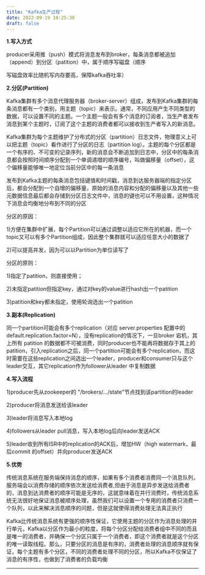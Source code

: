 ```yaml
---
title: "Kafka生产过程"
date: 2022-09-19 18:25:38
draft: false
---
```

**1.写入方式**

producer采用推（push）模式将消息发布到broker，每条消息都被追加（append）到分区（patition）中，属于顺序写磁盘（顺序

写磁盘效率比随机写内存要高，保障kafka吞吐率）

**2.分区(Partition)**

Kafka集群有多个消息代理服务器（broker-server）组成，发布到Kafka集群的每条消息都有一个类别，用主题（topic）来表示。通常，不同应用产生不同类型的数据，可以设置不同的主题。一个主题一般会有多个消息的订阅者，当生产者发布消息到某个主题时，订阅了这个主题的消费者都可以接收到生产者写入的新消息。

Kafka集群为每个主题维护了分布式的分区（partition）日志文件，物理意义上可以把主题（topic）看作进行了分区的日志（partition log）。主题的每个分区都是一个有序的、不可变的记录序列，新的消息会不断追加到日志中，分区中的每条消息都会按照时间顺序分配到一个单调递增的顺序编号，叫做偏移量（offset），这个偏移量能够唯一地定位当前分区中的每一条消息

发布到Kafka主题的每条消息包括键值和时间戳，消息到达服务器端的指定分区后，都会分配到一个自增的偏移量，原始的消息内容和分配的偏移量以及其他一些元数据信息最后都会存储到分区日志文件中，消息的键也可以不用设置，这种情况下消息会均衡地分布到不同的分区

分区的原因：

1)方便在集群中扩展，每个Partition可以通过调整以适应它所在的机器，而一个topic又可以有多个Partition组成，因此整个集群就可以适应任意大小的数据了

2)可以提高并发，因为可以以Partition为单位读写了

分区的原则：

1)指定了patition，则直接使用；

2)未指定patition但指定key，通过对key的value进行hash出一个patition

3)patition和key都未指定，使用轮询选出一个patition

**3.副本(Replication)**

同一个partition可能会有多个replication（对应 server.properties 配置中的 default.replication.factor=N），没有replication的情况下，一旦broker 宕机，其上所有 patition 的数据都不可被消费，同时producer也不能再将数据存于其上的patition，引入replication之后，同一个partition可能会有多个replication，而这时需要在这些replication之间选出一个leader，producer和consumer只与这个leader交互，其它replication作为follower从leader 中复制数据

**4.写入流程**

1)producer先从zookeeper的 "/brokers/.../state"节点找到该partition的leader

2)producer将消息发送给该leader

3)leader将消息写入本地log

4)followers从leader pull消息，写入本地log后向leader发送ACK

5)leader收到所有ISR中的replication的ACK后，增加HW（high watermark，最后commit 的offset）并向producer发送ACK

**5.优势**

传统消息系统在服务端保持消息的顺序，如果有多个消费者消费同一个消息队列，服务端会以消费存储的顺序依次发送给消费者,但由于消息是异步发送给消费者的，消息到达消费者的顺序可能是无序的，这就意味着在并行消费时，传统消息系统无法很好地保证消息被顺序处理，虽然我们可以设置一个专用的消费者只消费一个队列，以此来解决消息顺序的问题，但是这就使得消费处理无法真正执行

Kafka比传统消息系统有更强的顺序性保证，它使用主题的分区作为消息处理的并行单元，Kafka以分区作为最小的粒度，将每个分区分配给消费者组中不同的而且是唯一的消费者，并确保一个分区只属于一个消费者，即这个消费者就是这个分区的唯一读取线程。那么，只要分区的消息是有序的，消费者处理的消息顺序就有保证，每个主题有多个分区，不同的消费者处理不同的分区，所以Kafka不仅保证了消息的有序性，也做到了消费者的负载均衡

****